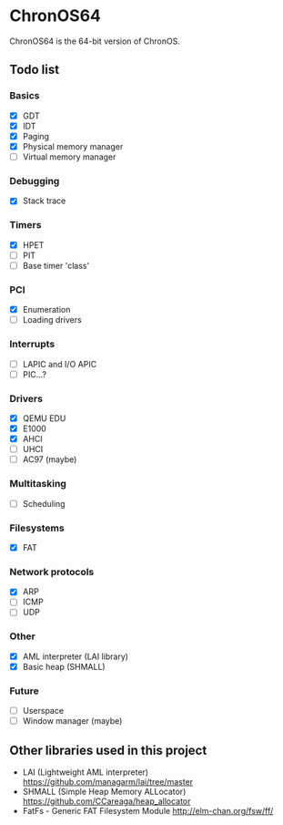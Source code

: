 # ChronOS64
ChronOS64 is the 64-bit version of ChronOS.

## Todo list

### Basics
- [x] GDT
- [x] IDT
- [x] Paging
- [x] Physical memory manager
- [ ] Virtual memory manager

### Debugging
- [x] Stack trace

### Timers
- [X] HPET
- [ ] PIT
- [ ] Base timer 'class'

### PCI
- [x] Enumeration
- [ ] Loading drivers

### Interrupts
- [ ] LAPIC and I/O APIC
- [ ] PIC...?

### Drivers
- [x] QEMU EDU
- [x] E1000
- [x] AHCI
- [ ] UHCI
- [ ] AC97 (maybe)

### Multitasking
- [ ] Scheduling

### Filesystems
- [x] FAT

### Network protocols
- [x] ARP
- [ ] ICMP
- [ ] UDP

### Other
- [x] AML interpreter (LAI library)
- [x] Basic heap (SHMALL)

### Future
- [ ] Userspace
- [ ] Window manager (maybe)

## Other libraries used in this project
- LAI (Lightweight AML interpreter) https://github.com/managarm/lai/tree/master
- SHMALL (Simple Heap Memory ALLocator) https://github.com/CCareaga/heap_allocator
- FatFs - Generic FAT Filesystem Module http://elm-chan.org/fsw/ff/
